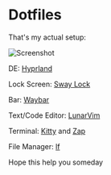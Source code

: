 # Dotfiles

That's my actual setup:

![Screenshot]('./screen.png' "Main window screenshot")

DE: [Hyprland](https://hyprland.org/)

Lock Screen: [Sway Lock](https://github.com/swaywm/swaylock)

Bar: [Waybar](https://github.com/Alexays/Waybar)

Text/Code Editor: [LunarVim](https://www.lunarvim.org)

Terminal: [Kitty](https://sw.kovidgoyal.net/kitty/) and [Zap](https://www.zapzsh.org/)

File Manager: [lf](https://github.com/gokcehan/lf)

Hope this help you someday
